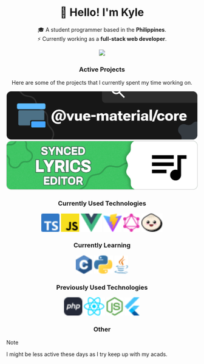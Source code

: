 <div align="center">

# 👋 Hello! I'm Kyle

🎓 A student programmer based in the **Philippines**.\
⚡️ Currently working as a **full-stack web developer**.

<picture>
  <source media="(prefers-color-scheme: dark)"
  srcset="https://github-readme-streak-stats.herokuapp.com?user=obillekyle&theme=dark&hide_border=true&stroke=0D1017&background=0D1017" />
  <source media="(prefers-color-scheme: light)"
  srcset="https://github-readme-streak-stats.herokuapp.com?user=obillekyle&theme=light&hide_border=true&stroke=FFFFFF&background=FFFFFF" />
  <img src="https://github-readme-streak-stats.herokuapp.com?user=obillekyle" />
</picture>

### Active Projects

Here are some of the projects that I currently spent my time working on.

<a href="https://vue-mdc.okyle.xyz">
  <img src="assets/vue-mdc.svg" alt="@vue-material/core" height="128">
</a>
<a href="https://sle.okyle.xyz">
  <img src="assets/sle.svg" alt="Synced Lyrics Editor" height="128">
</a>

### Currently Used Technologies

<img src="assets/tech/logos--typescript.svg" height="48" >
<img src="assets/tech/logos--javascript.svg" height="48" >
<img src="assets/tech/logos--vue.svg" height="48" >
<img src="assets/tech/logos--vitejs.svg" height="48" >
<img src="assets/tech/logos--graphql.svg" height="48" >
<img src="assets/tech/logos--bun.svg" height="48" >

### Currently Learning

<img src="assets/tech/logos--c.svg" height="48" >
<img src="assets/tech/logos--python.svg" height="48" >
<img src="assets/tech/logos--java.svg" height="48" >

### Previously Used Technologies

<img src="assets/tech/logos--php.svg" height="48" >
<img src="assets/tech/logos--react.svg" height="48" >
<img src="assets/tech/logos--nodejs.svg" height="48" >
<img src="assets/tech/logos--flutter.svg" height="48" >

### Other

</div>

> [!NOTE]
> I might be less active these days as I try keep up with my acads.
